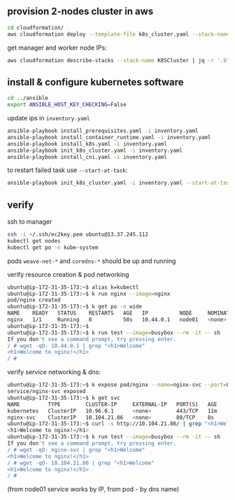 ## provision 2-nodes cluster in aws
```bash
cd cloudformation/
aws cloudformation deploy --template-file k8s_cluster.yaml --stack-name K8SCluster
```
get manager and worker node IPs:
```bash
aws cloudformation describe-stacks --stack-name K8SCluster | jq -r '.Stacks[0].Outputs[] | {OutputKey, OutputValue} | join(": ")'
```
## install & configure kubernetes software
```bash
cd ../ansible
export ANSIBLE_HOST_KEY_CHECKING=False
```
update ips in `inventory.yaml`

```bash
ansible-playbook install_prerequisites.yaml -i inventory.yaml
ansible-playbook install_container_runtime.yaml -i inventory.yaml
ansible-playbook install_k8s.yaml -i inventory.yaml
ansible-playbook init_k8s_cluster.yaml -i inventory.yaml
ansible-playbook install_cni.yaml -i inventory.yaml
```

to restart failed task use `--start-at-task`:
```bash
ansible-playbook init_k8s_cluster.yaml -i inventory.yaml --start-at-task="mkdir -p ~/.kube"
```

## verify
ssh to manager
```bash
ssh -i ~/.ssh/ec2key.pem ubuntu@13.37.245.112
kubectl get nodes
kubectl get po -n kube-system
```
pods `weave-net-*` and `coredns-*` should be up and running

verify resource creation & pod networking
```bash
ubuntu@ip-172-31-35-173:~$ alias k=kubectl
ubuntu@ip-172-31-35-173:~$ k run nginx --image=nginx
pod/nginx created
ubuntu@ip-172-31-35-173:~$ k get po -o wide
NAME    READY   STATUS    RESTARTS   AGE   IP          NODE     NOMINATED NODE   READINESS GATES
nginx   1/1     Running   0          58s   10.44.0.1   node01   <none>           <none>
ubuntu@ip-172-31-35-173:~$
ubuntu@ip-172-31-35-173:~$ k run test --image=busybox --rm -it -- sh
If you don't see a command prompt, try pressing enter.
/ # wget -qO- 10.44.0.1 | grep "<h1>Welcome"
<h1>Welcome to nginx!</h1>
/ # 
```
verify service networking & dns:
```bash
ubuntu@ip-172-31-35-173:~$ k expose pod/nginx --name=nginx-svc --port=80
service/nginx-svc exposed
ubuntu@ip-172-31-35-173:~$ k get svc
NAME         TYPE        CLUSTER-IP     EXTERNAL-IP   PORT(S)   AGE
kubernetes   ClusterIP   10.96.0.1      <none>        443/TCP   11m
nginx-svc    ClusterIP   10.104.21.86   <none>        80/TCP    8s
ubuntu@ip-172-31-35-173:~$ curl -s http://10.104.21.86/ | grep "<h1>Welcome"
<h1>Welcome to nginx!</h1>
ubuntu@ip-172-31-35-173:~$ k run test --image=busybox --rm -it -- sh
If you don't see a command prompt, try pressing enter.
/ # wget -qO- nginx-svc | grep "<h1>Welcome"
<h1>Welcome to nginx!</h1>
/ # wget -qO- 10.104.21.86 | grep "<h1>Welcome"
<h1>Welcome to nginx!</h1>
/ # 
```
(from node01 service works by IP, from pod - by dns name)

